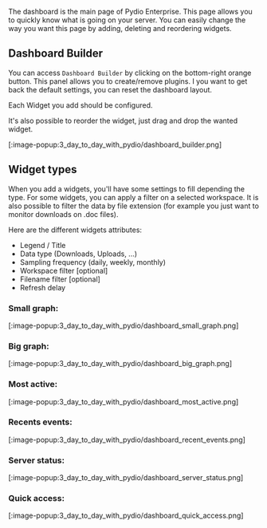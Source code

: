 The dashboard is the main page of Pydio Enterprise. This page allows you to quickly know what is going on your server.
You can easily change the way you want this page by adding, deleting and reordering widgets.

## Dashboard Builder ##

You can access `Dashboard Builder` by clicking on the bottom-right orange button.
This panel allows you to create/remove plugins.
I you want to get back the default settings, you can reset the dashboard layout.

Each Widget you add should be configured.

It's also possible to reorder the widget, just drag and drop the wanted widget.

[:image-popup:3_day_to_day_with_pydio/dashboard_builder.png]

## Widget types ##

When you add a widgets, you'll have some settings to fill depending the type.
For some widgets, you can apply a filter on a selected workspace.
It is also possible to filter the data by file extension (for example you just want to monitor downloads on .doc files).

Here are the different widgets attributes:

- Legend / Title
- Data type (Downloads, Uploads, ...)
- Sampling frequency (daily, weekly, monthly)
- Workspace filter [optional]
- Filename filter [optional]
- Refresh delay

### Small graph:
[:image-popup:3_day_to_day_with_pydio/dashboard_small_graph.png]

### Big graph:
[:image-popup:3_day_to_day_with_pydio/dashboard_big_graph.png]

###  Most active:
[:image-popup:3_day_to_day_with_pydio/dashboard_most_active.png]

### Recents events:
[:image-popup:3_day_to_day_with_pydio/dashboard_recent_events.png]

### Server status:
[:image-popup:3_day_to_day_with_pydio/dashboard_server_status.png]

### Quick access:
[:image-popup:3_day_to_day_with_pydio/dashboard_quick_access.png]
